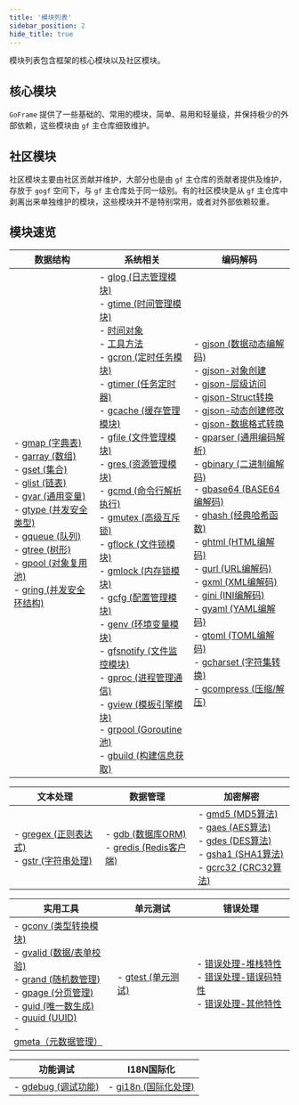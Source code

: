 ```yaml
---
title: '模块列表'
sidebar_position: 2
hide_title: true
---
```


模块列表包含框架的核心模块以及社区模块。

## 核心模块

`GoFrame` 提供了一些基础的、常用的模块，简单、易用和轻量级，并保持极少的外部依赖，这些模块由 `gf` 主仓库细致维护。

## 社区模块

社区模块主要由社区贡献并维护，大部分也是由 `gf` 主仓库的贡献者提供及维护，存放于 `gogf` 空间下，与 `gf` 主仓库处于同一级别。有的社区模块是从 `gf` 主仓库中剥离出来单独维护的模块，这些模块并不是特别常用，或者对外部依赖较重。

## 模块速览

| 数据结构 | 系统相关 | 编码解码 |
| --- | --- | --- |
| - [gmap (字典表)](output/goframe-v1.15-md/模块列表/数据结构/gmap%20-字典表)<br />- [garray (数组)](output/goframe-v1.15-md/模块列表/数据结构/garray%20-数组)<br />- [gset (集合)](output/goframe-v1.15-md/模块列表/数据结构/gset%20-集合)<br />- [glist (链表)](output/goframe-v1.15-md/模块列表/数据结构/glist%20-链表)<br />- [gvar (通用变量)](output/goframe-v1.15-md/模块列表/数据结构/gvar%20-通用变量)<br />- [gtype (并发安全类型)](output/goframe-v1.15-md/模块列表/数据结构/gtype%20-并发安全类型)<br />- [gqueue (队列)](output/goframe-v1.15-md/模块列表/数据结构/gqueue%20-队列)<br />- [gtree (树形)](output/goframe-v1.15-md/模块列表/数据结构/gtree%20-树形)<br />- [gpool (对象复用池)](output/goframe-v1.15-md/模块列表/数据结构/gpool%20-对象复用池)<br />- [gring (并发安全环结构)](output/goframe-v1.15-md/模块列表/数据结构/gring%20-并发安全环结构) | - [glog (日志管理模块)](output/goframe-v1.15-md/模块列表/系统相关/glog%20-日志管理模块)<br />- [gtime (时间管理模块)](output/goframe-v1.15-md/模块列表/系统相关/gtime%20-时间管理模块) <br />  - [时间对象](output/goframe-v1.15-md/模块列表/系统相关/gtime%20-时间管理模块/时间对象)<br />  - [工具方法](output/goframe-v1.15-md/模块列表/系统相关/gtime%20-时间管理模块/工具方法)<br />- [gcron (定时任务模块)](output/goframe-v1.15-md/模块列表/系统相关/gcron%20-定时任务模块)<br />- [gtimer (任务定时器)](output/goframe-v1.15-md/模块列表/系统相关/gtimer%20-任务定时器)<br />- [gcache (缓存管理模块)](output/goframe-v1.15-md/模块列表/系统相关/gcache%20-缓存管理模块)<br />- [gfile (文件管理模块)](output/goframe-v1.15-md/模块列表/系统相关/gfile%20-文件管理模块)<br />- [gres (资源管理模块)](output/goframe-v1.15-md/模块列表/系统相关/gres%20-资源管理模块)<br />- [gcmd (命令行解析执行)](output/goframe-v1.15-md/模块列表/系统相关/gcmd%20-命令行解析执行)<br />- [gmutex (高级互斥锁)](output/goframe-v1.15-md/模块列表/系统相关/gmutex%20-高级互斥锁)<br />- [gflock (文件锁模块)](output/goframe-v1.15-md/模块列表/系统相关/gflock%20-文件锁模块)<br />- [gmlock (内存锁模块)](output/goframe-v1.15-md/模块列表/系统相关/gmlock%20-内存锁模块)<br />- [gcfg (配置管理模块)](output/goframe-v1.15-md/模块列表/系统相关/gcfg%20-配置管理模块)<br />- [genv (环境变量模块)](output/goframe-v1.15-md/模块列表/系统相关/genv%20-环境变量模块)<br />- [gfsnotify (文件监控模块)](output/goframe-v1.15-md/模块列表/系统相关/gfsnotify%20-文件监控模块)<br />- [gproc (进程管理通信)](output/goframe-v1.15-md/模块列表/系统相关/gproc%20-进程管理通信)<br />- [gview (模板引擎模块)](output/goframe-v1.15-md/模块列表/系统相关/gview%20-模板引擎模块)<br />- [grpool (Goroutine池)](output/goframe-v1.15-md/模块列表/系统相关/grpool%20-Goroutine池)<br />- [gbuild (构建信息获取)](output/goframe-v1.15-md/模块列表/系统相关/gbuild%20-构建信息获取) | - [gjson (数据动态编解码)](output/goframe-v1.15-md/模块列表/编码解码/gjson%20-数据动态编解码) <br />  - [gjson-对象创建](output/goframe-v1.15-md/模块列表/编码解码/gjson%20-数据动态编解码/gjson-对象创建)<br />  - [gjson-层级访问](output/goframe-v1.15-md/模块列表/编码解码/gjson%20-数据动态编解码/gjson-层级访问)<br />  - [gjson-Struct转换](output/goframe-v1.15-md/模块列表/编码解码/gjson%20-数据动态编解码/gjson-Struct转换)<br />  - [gjson-动态创建修改](output/goframe-v1.15-md/模块列表/编码解码/gjson%20-数据动态编解码/gjson-动态创建修改)<br />  - [gjson-数据格式转换](output/goframe-v1.15-md/模块列表/编码解码/gjson%20-数据动态编解码/gjson-数据格式转换)<br />- [gparser (通用编码解析)](output/goframe-v1.15-md/模块列表/编码解码/gparser%20-通用编码解析)<br />- [gbinary (二进制编解码)](output/goframe-v1.15-md/模块列表/编码解码/gbinary%20-二进制编解码)<br />- [gbase64 (BASE64编解码)](output/goframe-v1.15-md/模块列表/编码解码/gbase64%20-BASE64编解码)<br />- [ghash (经典哈希函数)](output/goframe-v1.15-md/模块列表/编码解码/ghash%20-经典哈希函数)<br />- [ghtml (HTML编解码)](output/goframe-v1.15-md/模块列表/编码解码/ghtml%20-HTML编解码)<br />- [gurl (URL编解码)](output/goframe-v1.15-md/模块列表/编码解码/gurl%20-URL编解码)<br />- [gxml (XML编解码)](output/goframe-v1.15-md/模块列表/编码解码/gxml%20-XML编解码)<br />- [gini (INI编解码)](output/goframe-v1.15-md/模块列表/编码解码/gini%20-INI编解码)<br />- [gyaml (YAML编解码)](output/goframe-v1.15-md/模块列表/编码解码/gyaml%20-YAML编解码)<br />- [gtoml (TOML编解码)](output/goframe-v1.15-md/模块列表/编码解码/gtoml%20-TOML编解码)<br />- [gcharset (字符集转换)](output/goframe-v1.15-md/模块列表/编码解码/gcharset%20-字符集转换)<br />- [gcompress (压缩/解压)](output/goframe-v1.15-md/模块列表/编码解码/gcompress%20-压缩解压) |

| 文本处理 | 数据管理 | 加密解密 |
| --- | --- | --- |
| - [gregex (正则表达式)](output/goframe-v1.15-md/模块列表/文本处理/gregex%20-正则表达式)<br />- [gstr (字符串处理)](output/goframe-v1.15-md/模块列表/文本处理/gstr%20-字符串处理) | - [gdb (数据库ORM)](output/goframe-v1.15-md/模块列表/数据管理/gdb%20-数据库ORM)<br />- [gredis (Redis客户端)](output/goframe-v1.15-md/模块列表/数据管理/gredis%20-Redis客户端) | - [gmd5 (MD5算法)](output/goframe-v1.15-md/模块列表/加密解密/gmd5%20-MD5算法)<br />- [gaes (AES算法)](output/goframe-v1.15-md/模块列表/加密解密/gaes%20-AES算法)<br />- [gdes (DES算法)](output/goframe-v1.15-md/模块列表/加密解密/gdes%20-DES算法)<br />- [gsha1 (SHA1算法)](output/goframe-v1.15-md/模块列表/加密解密/gsha1%20-SHA1算法)<br />- [gcrc32 (CRC32算法)](output/goframe-v1.15-md/模块列表/加密解密/gcrc32%20-CRC32算法) |

| 实用工具 | 单元测试 | 错误处理 |
| --- | --- | --- |
| - [gconv (类型转换模块)](output/goframe-v1.15-md/模块列表/实用工具/gconv%20-类型转换模块)<br />- [gvalid (数据/表单校验)](output/goframe-v1.15-md/模块列表/实用工具/gvalid%20-数据表单校验)<br />- [grand (随机数管理)](output/goframe-v1.15-md/模块列表/实用工具/grand%20-随机数管理)<br />- [gpage (分页管理)](output/goframe-v1.15-md/模块列表/实用工具/gpage%20-分页管理)<br />- [guid (唯一数生成)](output/goframe-v1.15-md/模块列表/实用工具/guid%20-唯一数生成)<br />- [guuid (UUID)](output/goframe-v1.15-md/模块列表/实用工具/guuid%20-UUID)<br />- [gmeta（元数据管理）](output/goframe-v1.15-md/模块列表/实用工具/gmeta（元数据管理）) | - [gtest (单元测试)](output/goframe-v1.15-md/模块列表/单元测试/gtest%20-单元测试) | - [错误处理-堆栈特性](output/goframe-v1.15-md/核心组件/错误处理/错误处理-堆栈特性)<br />- [错误处理-错误码特性](output/goframe-v1.15-md/核心组件/错误处理/错误处理-错误码特性)<br />- [错误处理-其他特性](output/goframe-v1.15-md/核心组件/错误处理/错误处理-其他特性) |

| 功能调试 | I18N国际化 |
| --- | --- |
| - [gdebug (调试功能)](output/goframe-v1.15-md/模块列表/功能调试/gdebug%20-调试功能) | - [gi18n (国际化处理)](output/goframe-v1.15-md/模块列表/I18N国际化/gi18n%20-国际化处理) |
